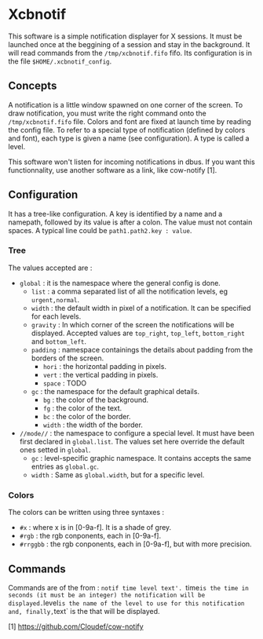 # Xcbnotif
This software is a simple notification displayer for X sessions. It must be
launched once at the beggining of a session and stay in the background. It will
read commands from the `/tmp/xcbnotif.fifo` fifo. Its configuration is in the
file `$HOME/.xcbnotif_config`.

## Concepts
A notification is a little window spawned on one corner of the screen. To draw
notification, you must write the right command onto the `/tmp/xcbnotif.fifo`
file. Colors and font are fixed at launch time by reading the config file. To
refer to a special type of notification (defined by colors and font), each
type is given a name (see configuration). A type is called a level.

This software won't listen for incoming notifications in dbus. If you want this
functionnality, use another software as a link, like cow-notify [1].

## Configuration
It has a tree-like configuration. A key is identified by a name and a namepath,
followed by its value is after a colon. The value must not contain spaces. A
typical line could be `path1.path2.key : value`.

### Tree
The values accepted are :
- `global` : it is the namespace where the general config is done.
  - `list` : a comma separated list of all the notification levels,
      eg `urgent,normal`.
  - `width` : the default width in pixel of a notification. It can be specified
      for each levels.
  - `gravity` : In which corner of the screen the notifications will be
      displayed. Accepted values are `top_right`, `top_left`, `bottom_right`
      and `bottom_left`.
  - `padding` : namespace containings the details about padding from the
      borders of the screen.
    - `hori` : the horizontal padding in pixels.
    - `vert` : the vertical padding in pixels.
    - `space` : TODO
  - `gc` : the namespace for the default graphical details.
    - `bg` : the color of the background.
    - `fg` : the color of the text.
    - `bc` : the color of the border.
    - `width` : the width of the border.
- `//mode//` : the namespace to configure a special level. It must have been
    first declared in `global.list`. The values set here override the default
    ones setted in `global`.
  - `gc` : level-specific graphic namespace. It contains accepts the same
      entries as `global.gc`.
  - `width` : Same as `global.width`, but for a specific level.

### Colors
The colors can be written using three syntaxes :
- `#x` : where x is in [0-9a-f]. It is a shade of grey.
- `#rgb` : the rgb conponents, each in [0-9a-f].
- `#rrggbb` : the rgb conponents, each in [0-9a-f], but with more precision.

## Commands
Commands are of the from : `notif time level text'. `time` is the time in
seconds (it must be an integer) the notification will be displayed. `level` is
the name of the level to use for this notification and, finally, `text` is the
that will be displayed.

[1] https://github.com/Cloudef/cow-notify

